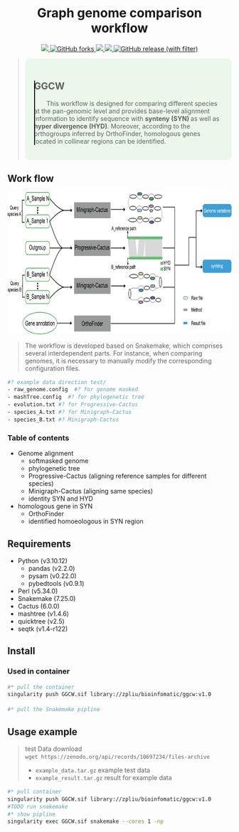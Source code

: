 <h1 align="center">Graph genome comparison workflow</h1>
<div align="center">
    <a href="https://github.com/HZAU-CottonLab/GGCW/stargazers">
        <img src="https://img.shields.io/github/stars/HZAU-CottonLab/GGCW.svg" />
    </a>
    <a href="https://memotrace.cn/" target="_blank">
        <img alt="GitHub forks" src="https://img.shields.io/github/forks/HZAU-CottonLab/GGCW?color=eb6ea5">
    </a>
    <a href="https://memotrace.cn/" target="_blank">
        <img src="https://img.shields.io/badge/container-singularity-green" />
    </a>
    <a href="https://memotrace.cn/" target="_blank">
        <img src="https://img.shields.io/github/license/HZAU-CottonLab/GGCW" />
    </a>
    <a href="https://github.com/HZAU-CottonLab/GGCW/releases" target="_blank">
        <img alt="GitHub release (with filter)" src="https://img.shields.io/github/v/release/HZAU-CottonLab/GGCW">
    </a>
</div>

<blockquote>
    <div style="background-color: #eaf7ea; border-radius: 10px; padding: 20px; position: relative;">
    <div style="position: relative;">
        <div style="position: absolute;top: 0;bottom: 0;left: 0;width: 2px;background-color: #000000;"></div>
        <h2>GGCW</h2>
        <div style="text-indent: 2em;">
            <p>
                This workflow is designed for comparing different species at the pan-genomic level and provides base-level alignment information to identify sequence with <strong>synteny (SYN) </strong>as well as <strong>hyper divergence (HYD)</strong>. Moreover, according to the orthogroups inferred by OrthoFinder, homologous genes located in collinear regions can be identified.
            </p>
        </div>
    </div>
    </div>
</blockquote>

## Work flow
<div align="center">
    <img src="asset/workflow.png" height="320"/>
</div>

> The workflow is developed based on Snakemake, which comprises several interdependent parts. For instance, when comparing genomes, it is necessary to manually modify the corresponding configuration files.
```bash
#? example data direction test/
- raw_genome.config  #? for genome masked
- mashTree.config  #? for phylogenetic tree
- evolution.txt #? for Progressive-Cactus
- species_A.txt #? for Minigraph-Cactus
- species_B.txt #? Minigraph-Cactus
```

### Table of contents

- Genome alignment
    - softmasked genome
    - phylogenetic tree
    - Progressive-Cactus (aligning reference samples for different species)
    - Minigraph-Cactus (aligning same species)
    - identity SYN and HYD
-   homologous gene in SYN
    - OrthoFinder
    - identified homoeologous in SYN region

## Requirements

- Python (v3.10.12)
    - pandas (v2.2.0)
    - pysam (v0.22.0)
    - pybedtools (v0.9.1)
- Perl (v5.34.0)
- Snakemake (7.25.0)
- Cactus (6.0.0)
- mashtree (v1.4.6)
- quicktree (v2.5)
- seqtk (v1.4-r122)


## Install

### Used in container 
```bash
#* pull the container
singularity push GGCW.sif library://zpliu/bioinfomatic/ggcw:v1.0

#* pull the Snakemake pipline
```


## Usage example

> test Data download </br>
> `wget https://zenodo.org/api/records/10697234/files-archive`
> + `example_data.tar.gz`  example test data 
> + `example_result.tar.gz` result for example data 

```bash
#* pull container
singularity push GGCW.sif library://zpliu/bioinfomatic/ggcw:v1.0
#TODO run snakemake
#* show pipline
singularity exec GGCW.sif snakemake --cores 1 -np 
```


